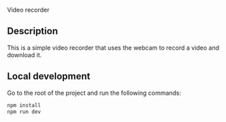 Video recorder

## Description

This is a simple video recorder that uses the webcam to record a video and download it.

## Local development

Go to the root of the project and run the following commands:

```bash
npm install
npm run dev
```
